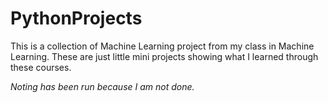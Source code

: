 # PythonProjects
This is a collection of Machine Learning project from my class in Machine Learning. These are just little mini projects showing what I learned through these courses. 

*Noting has been run because I am not done.*
